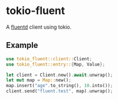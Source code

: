 # tokio-fluent

A [fluentd](https://www.fluentd.org/) client using tokio.

## Example

```rust
use tokio_fluent::client::Client;
use tokio_fluent::entry::{Map, Value};

let client = Client.new().await.unwrap();
let mut map = Map::new();
map.insert("age".to_string(), 10.into());
client.send("fluent.test", map).unwrap();
```
